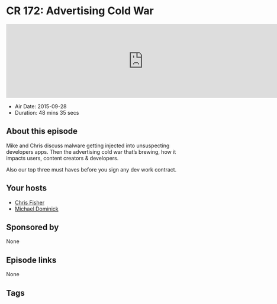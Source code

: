 # CR 172: Advertising Cold War

<iframe src="https://player.fireside.fm/v2/MLf2ZzhC+CI-LpjI5?theme=dark" width="740" height="200" frameborder="0" scrolling="no"></iframe>

* Air Date: 2015-09-28
* Duration: 48 mins 35 secs

## About this episode

Mike and Chris discuss malware getting injected into unsuspecting developers apps. Then the advertising cold war that’s brewing, how it impacts users, content creators & developers.

Also our top three must haves before you sign any dev work contract.

## Your hosts
* [Chris Fisher](https://coder.show/hosts/chrislas)
* [Michael Dominick](https://coder.show/hosts/michael)

## Sponsored by

None



## Episode links

None



## Tags

